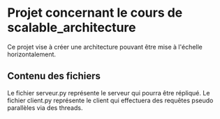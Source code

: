 # Projet concernant le cours de scalable_architecture
Ce projet vise à créer une architecture pouvant être mise à l'échelle horizontalement.

## Contenu des fichiers
Le fichier serveur.py représente le serveur qui pourra être répliqué.
Le fichier client.py représente le client qui effectuera des requêtes pseudo parallèles via des threads.
